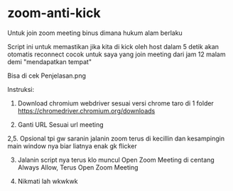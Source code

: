 # zoom-anti-kick
Untuk join zoom meeting binus dimana hukum alam berlaku

Script ini untuk memastikan jika kita di kick oleh host dalam 5 detik akan otomatis reconnect
cocok untuk saya yang join meeting dari jam 12 malam demi "mendapatkan tempat"

Bisa di cek Penjelasan.png

Instruksi:
1. Download chromium webdriver sesuai versi chrome taro di 1 folder https://chromedriver.chromium.org/downloads

2. Ganti URL Sesuai url meeting

2,5. Opsional tpi gw saranin jalanin zoom terus di kecillin dan kesampingin main window nya biar liatnya enak gk flicker

3. Jalanin script nya terus klo muncul Open Zoom Meeting
di centang Always Allow, Terus Open Zoom Meeting

4. Nikmati lah wkwkwk
